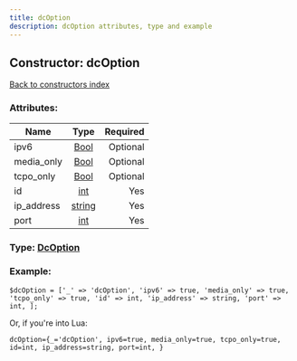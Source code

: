 ```yaml
---
title: dcOption
description: dcOption attributes, type and example
---
```

## Constructor: dcOption  
[Back to constructors index](index.md)



### Attributes:

| Name     |    Type       | Required |
|----------|:-------------:|---------:|
|ipv6|[Bool](../types/Bool.md) | Optional|
|media\_only|[Bool](../types/Bool.md) | Optional|
|tcpo\_only|[Bool](../types/Bool.md) | Optional|
|id|[int](../types/int.md) | Yes|
|ip\_address|[string](../types/string.md) | Yes|
|port|[int](../types/int.md) | Yes|



### Type: [DcOption](../types/DcOption.md)


### Example:

```
$dcOption = ['_' => 'dcOption', 'ipv6' => true, 'media_only' => true, 'tcpo_only' => true, 'id' => int, 'ip_address' => string, 'port' => int, ];
```  

Or, if you're into Lua:  


```
dcOption={_='dcOption', ipv6=true, media_only=true, tcpo_only=true, id=int, ip_address=string, port=int, }

```



